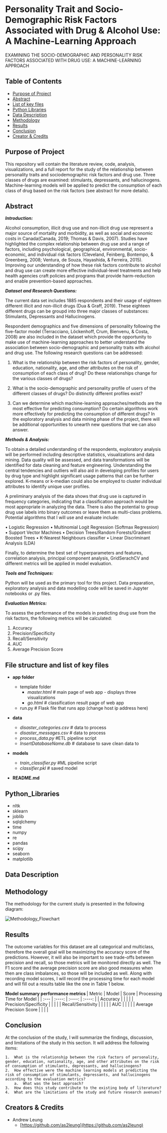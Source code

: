 # Personality Trait and Socio-Demographic Risk Factors Associated with Drug & Alcohol Use: A Machine-Learning Approach 

EXAMINING THE SOCIO-DEMOGRAPHIC AND PERSONALITY RISK FACTORS ASSOCIATED WITH DRUG USE: A MACHINE-LEARNING APPROACH



## Table of Contents
* [Purpose of Project](#purpose-of-project)
* [Abstract](#abstract)
* [List of key files](#list_of_key_files)
* [Python Libraries](#python_libraries)
* [Data Description](#data-descrption)
* [Methodology](#methodology)
* [Results](#results)
* [Conclusion](#conclusion)
* [Creator & Credits](#creators)


## Purpose of Project

This repository will contain the literature review, code, analysis, visualizations, and a full report for the study of the relationship between personality traits and sociodemographic risk factors and drug use. Three classes of drugs are examined: stimulants, depressants, and hallucinogens. Machine-learning models will be applied to predict the consumption of each class of drug based on the risk factors (see abstract for more details).

## Abstract

_**Introduction:**_

Alcohol consumption, illicit drug use and non-illicit drug use represent a major source of mortality and morbidity, as well as social and economic costs in Canada(Canada, 2019; Thomas & Davis, 2007). Studies have highlighted the complex relationship between drug use and a range of factors, including psychological, geographical, environmental, socio-economic, and individual risk factors (Cleveland, Feinberg, Bontempo, & Greenberg, 2008; Ventura, de Souza, Hayashida, & Ferreira, 2015). Improving our understanding of how these risk factors contribute to alcohol and drug use can create more effective individual-level treatments and help health agencies craft policies and programs that provide harm-reduction and enable prevention-based approaches. 

_**Dataset and Research Questions:**_

The current data set includes 1885 respondents and their usage of eighteen different illicit and non-illicit drugs (Dua & Graff, 2019). These eighteen different drugs can be groupd into three major classes of substances: Stimulants, Depressants and Hallucinogens.

 Respondent demographics and five dimensions of personality following the five-factor model (Terracciano, Löckenhoff, Crum, Bienvenu, & Costa, 2008) are also included in the dataset which provide the opportunity to make use of machine-learning approaches to better understand the association between socio-demographic and personality traits with alcohol and drug use. The following research questions can be addressed:

1)	What is the relationship between the risk factors of personality, gender, education, nationality, age, and other attributes on the risk of consumption of each class of drug? Do these relationships change for the various classes of drugs? 

2)	What is the socio-demographic and personality profile of users of the different classes of drugs? Do distinctly different profiles exist?

3)	Can we determine which machine-learning approaches/methods are the most effective for predicting consumption? Do certain algorithms work more effectively for predicting the consumption of different drugs?
In the exploratory analysis and data mining phase of the project, there will be additional opportunities to unearth new questions that we can also answer.

_**Methods & Analysis:**_

To obtain a detailed understanding of the respondents, exploratory analysis will be performed including descriptive statistics, visualizations and data mining. Data quality will be assessed, and data transformations will be identified for data cleaning and feature engineering. Understanding the central tendencies and outliers will also aid in developing profiles for users by drug type and highlight significant usage patterns that can be further explored. K-means or k-median could also be employed to cluster individual attributes to identify unique user profiles.

A preliminary analysis of the data shows that drug use is captured in frequency categories, indicating that a classification approach would be most appropriate in analyzing the data. There is also the potential to group drug use labels into binary outcomes or leave them as multi-class problems. Potential algorithms that I will use and evaluate include:

•	Logistic Regression
•	Multinomial Logit Regression (Softmax Regression)
•	Support Vector Machines
•	Decision Trees/Random Forests/Gradient Boosted Trees
•	K-Nearest Neighbours classifier
•	Linear Discriminant Analysis (LDA)

Finally, to determine the best set of hyperparameters and features, correlation analysis, principal component analysis, GridSerachCV and different metrics will be applied in model evaluation.

_**Tools and Techniques:**_

Python will be used as the primary tool for this project. Data preparation, exploratory analysis and data modelling code will be saved in Jupyter notebooks or .py files.


_**Evaluation Metrics:**_

To assess the performance of the models in predicting drug use from the risk factors, the following metrics will be calculated:

1.	Accuracy
2.	Precision/Specificity
3.	Recall/Sensitivity
4.	AUC
5.	Average Precision Score


## File structure and list of key files <a name="list_of_key_files"></a>

* **app folder**
	* template folder
		* *master.html*  # main page of web app - displays three visualizations
		* *go.html*  # classification result page of web app
	* run.py  # Flask file that runs app (change host ip address here)

* **data**
	* *disaster_categories.csv*  # data to process 
	* *disaster_messages.csv*  # data to process
	* *process_data.py*		   #ETL pipeline script		
	* *InsertDatabaseName.db*   # database to save clean data to

* **models**
	* *train_classifier.py* #ML pipeline script
	* *classifier.pkl*  # saved model 

* **README.md**

## Python_Libraries

* nltk
* sklearn
* joblib
* sqlqlchemy
* time
* numpy
* re
* pandas
* scipy
* seaborn
* matplotlib

## Data Description



## Methodology

The methodology for the current study is presented in the following diagram:

![Methodology_Flowchart](https://github.com/as2leung/personality_traits_associated_with_drug_use_ML_approach/blob/master/visuals/methodology_20220630.PNG)


## Results

The outcome variables for this dataset are all categorical and multiclass, therefore the overall goal will be maximizing the accuracy score of the predictions. However, it will also be important to see trade-offs between precision and recall, so those metrics will be monitored directly as well. The F1 score and the average precision score are also good measures when then are class imbalances, so those will be included as well. Along with recording model scores, I will record the processing time for each model and will fill out a results table like the one in Table 1 below.

<b>Model summary performance metrics </b>
| Metric | Model | Score | Processing Time for Model |
| :--- | :----: | :----: | :----: |
| Accuracy  | | |  |
| Precision/Specificity |  | | | 
| Recall/Sensitivity | | |  |
| AUC |  |  |  | 
| Average Precision Score | | | |


## Conclusion

At the conclusion of the study, I will summarize the findings, discussion, and limitations of the study in this section. It will address the following items:

	1.	What is the relationship between the risk factors of personality, gender, education, nationality, age, and other attributes on the risk of consumption of stimulants, depressants, and hallucinogens?
	2.	How effective were the machine learning models at predicting the risk of consumption of stimulants, depressants, and hallucinogens according to the evaluation metrics?
		a.	What was the best approach?
	3.	How does this study contribute to the existing body of literature?
	4.	What are the limitations of the study and future research avenues?


## Creators & Credits <a name="creators"></a>

* Andrew Leung
    - [https://github.com/as2leung](https://github.com/as2leung)
